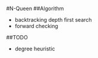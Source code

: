#N-Queen
##Algorithm
- backtracking depth first search
- forward checking

##TODO
- degree heuristic